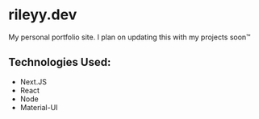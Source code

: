 # rileyy.dev

My personal portfolio site. I plan on updating this with my projects soon:tm:

## Technologies Used:
- Next.JS
- React
- Node
- Material-UI
